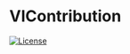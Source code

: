 # VIContribution

[![License](https://img.shields.io/badge/License-Apache%202.0-gold.svg)](https://opensource.org/licenses/Apache-2.0)


